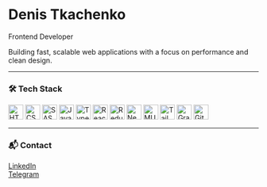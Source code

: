 # Denis Tkachenko

Frontend Developer

Building fast, scalable web applications with a focus on performance and clean design.

---

### 🛠 Tech Stack

<p align="left">
  <img src="https://skillicons.dev/icons?i=html" alt="HTML5" height="30" />
  <img src="https://skillicons.dev/icons?i=css" alt="CSS3" height="30" />
  <img src="https://skillicons.dev/icons?i=sass" alt="SASS" height="30" />
  <img src="https://skillicons.dev/icons?i=js" alt="JavaScript" height="30" />
  <img src="https://skillicons.dev/icons?i=typescript" alt="TypeScript" height="30" />
  <img src="https://skillicons.dev/icons?i=react" alt="React" height="30" />
  <img src="https://skillicons.dev/icons?i=redux" alt="Redux" height="30" />
  <img src="https://skillicons.dev/icons?i=nextjs" alt="Next.js" height="30" />
  <img src="https://skillicons.dev/icons?i=mui" alt="MUI" height="30" />
  <img src="https://skillicons.dev/icons?i=tailwind" alt="Tailwind CSS" height="30" />
  <img src="https://skillicons.dev/icons?i=graphql" alt="GraphQL" height="30" />
  <img src="https://skillicons.dev/icons?i=git" alt="Git" height="30" />
</p>

---

### 📬 Contact  
[LinkedIn](https://linkedin.com/in/denis-tkachenko-developer)  
[Telegram](https://t.me/Tk_d_01)

